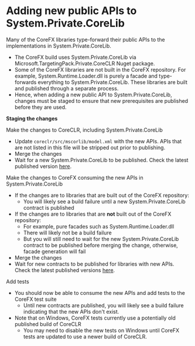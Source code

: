 Adding new public APIs to System.Private.CoreLib
================================================

Many of the CoreFX libraries type-forward their public APIs to the implementations in System.Private.CoreLib.
- The CoreFX build uses System.Private.CoreLib via Microsoft.TargetingPack.Private.CoreCLR Nuget package.
- Some of the CoreFX libraries are not built in the CoreFX repository. For example, System.Runtime.Loader.dll is purely a facade and type-forwards everything to System.Private.CoreLib. These libraries are built and published through a separate process.
- Hence, when adding a new public API to System.Private.CoreLib, changes must be staged to ensure that new prerequisites are published before they are used.

**Staging the changes**

Make the changes to CoreCLR, including System.Private.CoreLib
- Update `coreclr/src/mscorlib/model.xml` with the new APIs. APIs that are not listed in this file will be stripped out prior to publishing.
- Merge the changes
- Wait for a new System.Private.CoreLib to be published. Check the latest published version [here](https://dotnet.myget.org/feed/dotnet-core/package/nuget/Microsoft.TargetingPack.Private.CoreCLR).

Make the changes to CoreFX consuming the new APIs in System.Private.CoreLib
- If the changes are to libraries that are built out of the CoreFX repository:
  - You will likely see a build failure until a new System.Private.CoreLib contract is published
- If the changes are to libraries that are **not** built out of the CoreFX repository:
  - For example, pure facades such as System.Runtime.Loader.dll
  - There will likely not be a build failure
  - But you will still need to wait for the new System.Private.CoreLib contract to be published before merging the change, otherwise, facade generation will fail
- Merge the changes
- Wait for new contracts to be published for libraries with new APIs. Check the latest published versions [here](http://myget.org/gallery/dotnet-core).

Add tests
- You should now be able to consume the new APIs and add tests to the CoreFX test suite
  - Until new contracts are published, you will likely see a build failure indicating that the new APIs don't exist.
- Note that on Windows, CoreFX tests currently use a potentially old published build of CoreCLR
  - You may need to disable the new tests on Windows until CoreFX tests are updated to use a newer build of CoreCLR.
